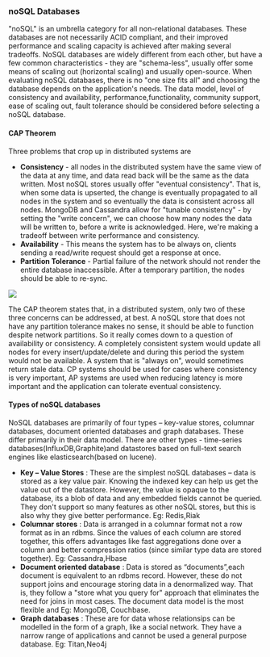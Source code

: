 ### noSQL Databases
"noSQL" is an umbrella category for all non-relational databases. These databases are not necessarily ACID compliant, and their improved performance and scaling capacity is achieved after making several tradeoffs. NoSQL databases are widely different from each other, but have a few common characteristics - they are "schema-less", usually offer some means of scaling out (horizontal scaling) and usually open-source.  When evaluating noSQL databases, there is no "one size fits all" and choosing the database depends on the application's needs. The data model, level of consistency and availability, performance,functionality, community support, ease of scaling out, fault tolerance should be considered before selecting a noSQL database.

#### CAP Theorem 
Three problems that crop up in distributed systems are   
* **Consistency** - all nodes in the distributed system have the same view of the data at any time, and data read back will be the same as the data written. Most noSQL stores usually offer "eventual consistency". That is, when some data is upserted, the change is eventually propagated to all nodes in the system and so eventually the data is consistent across all nodes. MongoDB and Cassandra allow for "tunable consistency" - by setting the "write concern", we can choose how many nodes the data will be written to, before a write is acknowledged. Here, we're making a tradeoff between write performance and consistency.   
* **Availability** - This means the system has to be always on, clients sending a read/write request should get a response at once. 
* **Partition Tolerance** - Partial failure of the network should not render the entire database inaccessible. After a temporary partition, the nodes should be able to re-sync.  

![](http://i.stack.imgur.com/Hx8h0.png)

The CAP theorem states that, in a distributed system, only two of these three concerns can be addressed, at best. A noSQL store that does not have any partition tolerance makes no sense, it should be able to function despite network partitions. So it really comes down to a question of availability or consistency. A completely consistent system would update all nodes for every insert/update/delete and during this period the system would not be available. A system that is "always on", would sometimes return stale data. CP systems should be used for cases where consistency is very important, AP systems are used when reducing latency is more important and the application can tolerate eventual consistency.

#### Types of noSQL databases 
NoSQL databases are primarily of four types – key-value stores, columnar databases, document oriented databases and graph databases. These differ primarily in their data model. There are other types - time-series databases(InfluxDB,Graphite)and datastores based on full-text search engines like elasticsearch(based on lucene).

* **Key – Value Stores** : These are the simplest noSQL databases – data is stored as a key value pair. Knowing the indexed key can help us get the value out of the datastore. However, the value is opaque to the database, its a blob of data and any embedded fields cannot be queried. They don't support so many features as other noSQL stores, but this is also why they give better performance. Eg: Redis,Riak
* **Columnar stores** : Data is arranged in a columnar format not a row format as in an rdbms.  Since the values of each column are stored together, this offers advantages like fast aggregations done over a column and better compression ratios (since similar type data are stored together). Eg: Cassandra,Hbase
* **Document oriented database** : Data is stored as “documents”,each document is equivalent to an rdbms record.  However, these do not support joins and encourage storing data in a denormalized way. That is, they follow a "store what you query for" approach that eliminates the need for joins in most cases. The document data model is the most flexible and  Eg: MongoDB, Couchbase. 
* **Graph databases** : These are for data whose relationsips can be modelled in the form of a graph, like a social network. They have a narrow range of applications and cannot be used a general purpose database. Eg: Titan,Neo4j

